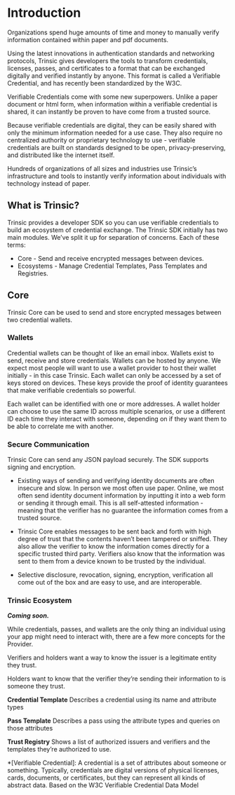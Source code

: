 # Introduction

Organizations spend huge amounts of time and money to manually verify information contained within paper and pdf documents. 

Using the latest innovations in authentication standards and networking protocols, Trinsic gives developers the tools to transform credentials, licenses, passes, and certificates to a format that can be exchanged digitally and verified instantly by anyone. This format is called a Verifiable Credential, and has recently been standardized by the W3C.

Verifiable Credentials come with some new superpowers. Unlike a paper document or html form, when information within a verifiable credential is shared, it can instantly be proven to have come from a trusted source. 

Because verifiable credentials are digital, they can be easily shared with only the minimum information needed for a use case. They also require no centralized authority or proprietary technology to use - verifiable credentials are built on standards designed to be open, privacy-preserving, and distributed like the internet itself.

Hundreds of organizations of all sizes and industries use Trinsic’s infrastructure and tools to instantly verify information about individuals with technology instead of paper.

## What is Trinsic?

Trinsic provides a developer SDK so you can use verifiable credentials to build an ecosystem of credential exchange. The Trinsic SDK initially has two main modules. We’ve split it up for separation of concerns. Each of these terms:

- Core - Send and receive encrypted messages between devices.
- Ecosystems - Manage Credential Templates, Pass Templates and Registries.

## Core

Trinsic Core can be used to send and store encrypted messages between two credential wallets. 

### Wallets
Credential wallets can be thought of like an email inbox. Wallets exist to send, receive and store credentials. Wallets can be hosted by anyone. We expect most people will want to use a wallet provider to host their wallet initially - in this case Trinsic. Each wallet can only be accessed by a set of keys stored on devices. These keys provide the proof of identity guarantees that make verifiable credentials so powerful.

Each wallet can be identified with one or more addresses. A wallet holder can choose to use the same ID across multiple scenarios, or use a different ID each time they interact with someone, depending on if they want them to be able to correlate me with another.

### Secure Communication

Trinsic Core can send any JSON payload securely. The SDK supports signing and encryption. 

- Existing ways of sending and verifying identity documents are often insecure and slow. In person we most often use paper. Online, we most often send identity document information by inputting it into a web form or sending it through email. This is all self-attested information - meaning that the verifier has no guarantee the information comes from a trusted source.

- Trinsic Core enables messages to be sent back and forth with high degree of trust that the contents haven’t been tampered or sniffed. They also allow the verifier to know the information comes directly for a specific trusted third party. Verifiers also know that the information was sent to them from a device known to be trusted by the individual. 

- Selective disclosure, revocation, signing, encryption, verification all come out of the box and are easy to use, and are interoperable.
### Trinsic Ecosystem

***Coming soon.***

While credentials, passes, and wallets are the only thing an individual using your app might need to interact with, there are a few more concepts for the Provider. 

Verifiers and holders want a way to know the issuer is a legitimate entity they trust.

Holders want to know that the verifier they’re sending their information to is someone they trust.

**Credential Template** Describes a credential using its name and attribute types

**Pass Template** Describes a pass using the attribute types and queries on those attributes

**Trust Registry** Shows a list of authorized issuers and verifiers and the templates they’re authorized to use.

*[Verifiable Credential]: A credential is a set of attributes about someone or something. Typically, credentials are digital versions of physical licenses, cards, documents, or certificates, but they can represent all kinds of abstract data. Based on the W3C Verifiable Credential Data Model


